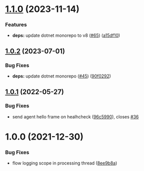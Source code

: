 # [1.1.0](https://github.com/inulogic/HAProxy.StreamProcessingOffload.AgentFramework/compare/v1.0.2...v1.1.0) (2023-11-14)


### Features

* **deps:** update dotnet monorepo to v8 ([#65](https://github.com/inulogic/HAProxy.StreamProcessingOffload.AgentFramework/issues/65)) ([a15df10](https://github.com/inulogic/HAProxy.StreamProcessingOffload.AgentFramework/commit/a15df10307c42be33af641360bac557d00d9fae2))

## [1.0.2](https://github.com/inulogic/HAProxy.StreamProcessingOffload.AgentFramework/compare/v1.0.1...v1.0.2) (2023-07-01)


### Bug Fixes

* **deps:** update dotnet monorepo ([#45](https://github.com/inulogic/HAProxy.StreamProcessingOffload.AgentFramework/issues/45)) ([90f0292](https://github.com/inulogic/HAProxy.StreamProcessingOffload.AgentFramework/commit/90f02929d0b0bb38061da0830e624c1feb9eca60))

## [1.0.1](https://github.com/inulogic/HAProxy.StreamProcessingOffload.AgentFramework/compare/v1.0.0...v1.0.1) (2022-05-27)


### Bug Fixes

* send agent hello frame on healhcheck ([96c5990](https://github.com/inulogic/HAProxy.StreamProcessingOffload.AgentFramework/commit/96c59909a7b3ae6b4a2de072ea09f6829670b9f2)), closes [#36](https://github.com/inulogic/HAProxy.StreamProcessingOffload.AgentFramework/issues/36)

# 1.0.0 (2021-12-30)


### Bug Fixes

* flow logging scope in processing thread ([8ee9b8a](https://github.com/inulogic/HAProxy.StreamProcessingOffload.AgentFramework/commit/8ee9b8a5cfa333764850f998eb1b17b985b86a4c))

